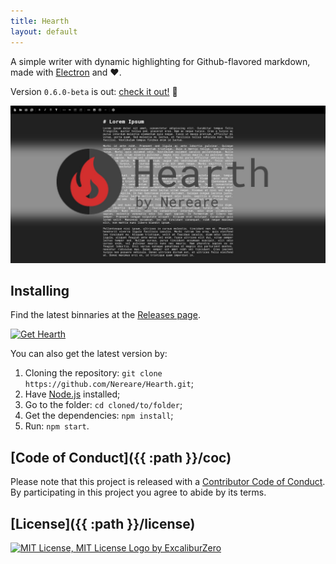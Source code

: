 ```yaml
---
title: Hearth
layout: default
---
```


A simple writer with dynamic highlighting for Github-flavored markdown, made with [Electron](https://electronjs.org/) and :heart:.

Version `0.6.0-beta` is out: [check it out!](https://github.com/Nereare/Hearth/releases/tag/v0.6.0-beta) :tada:

![Hearth image banner](./Hearth.jpg)

## Installing

Find the latest binnaries at the [Releases page](https://github.com/Nereare/Hearth/releases).

[![Get Hearth](https://img.shields.io/badge/Get%20Hearth-Releases-green)](https://github.com/Nereare/Hearth/releases)

You can also get the latest version by:

1. Cloning the repository: `git clone https://github.com/Nereare/Hearth.git`;
2. Have [Node.js](https://nodejs.org/) installed;
3. Go to the folder: `cd cloned/to/folder`;
4. Get the dependencies: `npm install`;
5. Run: `npm start`.

## [Code of Conduct]({{ :path }}/coc)

Please note that this project is released with a [Contributor Code of Conduct](https://github.com/nereare/Hearth/blob/master/code-of-conduct.md). By participating in this project you agree to abide by its terms.

## [License]({{ :path }}/license)

[![MIT License, MIT License Logo by ExcaliburZero](http://i.imgur.com/Ze3dFob.png "MIT License")](https://opensource.org/licenses/MIT)
